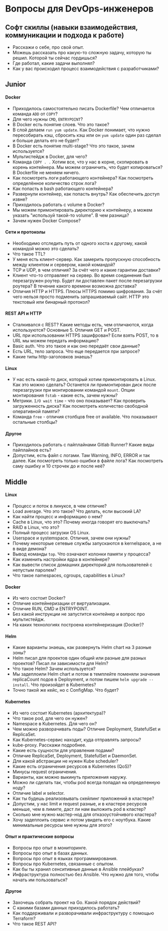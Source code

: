 # Вопросы для DevOps-инженеров

## Софт скиллы (навыки взаимодействия, коммуникации и подхода к работе)

* Расскажи о себе, про свой опыт.
* Можешь рассказать про какую-то сложную задачу, которую ты решил. Которой ты сейчас гордишься?
* Где работал, какие задачи выполнял?
* Как у вас происходил процесс взаимодействия с разработчиками?

## Junior

#### Docker

* Приходилось самостоятельно писать Dockerfile? Чем отличается команда `ADD` от `COPY`?
* Для чего нужны `CMD`, `ENTRYPOINT`?
* В Docker есть понятие слоев. Что это такое?
* В слой делаем `run yum update`. Как Docker понимает, что нужно пересобирать кэш, сбросить кэш или он `yum update` один раз сделал и больше делать его не будет?
* В Docker есть понятие multi-stage? Что это такое, зачем используется?
* Мультистейдж в Docker, для чего?
* Команда `COPY . .` Хотим все, что у нас в корне, скопировать в корень контейнера. Мы можем ограничить, что будет копироваться? В Dockerfile не меняем ничего.
* Как посмотреть логи работающего контейнера? Как посмотреть определённое количество строк лога?
* Как попасть в bash работающего контейнера?
* Развернули контейнер, как попасть внутрь? Как обеспечить доступ извне?
* Приходилось работать с volume в Docker?
* Мы можем примонтировать директорию к контейнеру, а можем указать "используй такой-то volume". В чем разница?
* Зачем нужен Docker Compose?

#### Сети и протоколы

* Необходимо отследить путь от одного хоста к другому, какой командой можно это сделать?
* Что такое TTL?
* У меня есть клиент-сервер. Как замерить пропускную способность между клиентом и сервером, какой командой?
* TCP и UDP, в чем отличия? За счёт чего и какие гарантии доставки?
* Клиент что-то отправляет на сервер. Во время соединения был перезагружен роутер. Будет ли доставлен пакет после перезагрузки роутера? В течение какого времени возможна доставка?
* Отличия HTTP и HTTPS. Плюсы HTTPS помимо шифрования. За счёт чего нельзя просто подменить запрашиваемый сайт. HTTP это текстовый или бинарный протокол?

#### REST API и HTTP

* Сталкивался с REST? Какие методы есть, чем отличаются, когда используются? Основные 5. Отличия GET и POST.
* URL при использовании HTTPS зашифрован? Если взять POST, то в URL мы можем передать информацию?
* Basic auth. Что это такое и как оно передаёт свои данные?
* Есть URL, тело запроса. Что еще передается при запросе?
* Какие типы http-заголовков знаешь?

#### Linux

* У нас есть какой-то диск, который хотим примонтировать в Linux. Как это можно сделать? Останется ли примонтирован диск после перезагрузки при монтировании командой `mount`. Опции монтирования `fstab` - какие есть, зачем нужны?
* Метрики. `I/O wait time` - что оно показывает? Как проверить загруженность диска? Как посмотреть количество свободной оперативной памяти?
* Команда `free` - отличия столбцов free от available. Что показывают остальные столбцы?

#### Другое
* Приходилось работать с пайплайнами Gitlab Runner? Какие виды пайплайнов есть?
* Допустим, есть файл с логами. Там Warning, INFO, ERROR и так далее. Как посмотреть только ошибки в файле лога? Как посмотреть саму ошибку и 10 строчек до и после неё?

## Middle

#### Linux

* Процесс и поток в линуксе, в чем отличие?
* Load average. Что это такое? Что делать, если высокий LA?
* Как найти процесс и информацию о нем?
* Cache в Linux, что это? Почему иногда говорят его выключать?
* RAID в Linux, что это?
* Полный процесс загрузки OS Linux.
* Userspace и systemspace. Отличия, зачем они нужны?
* Почему некоторые сетевые службы запускаются в kernelspace, а не в виде демона?
* Вывод команды `top`. Что означают колонки памяти у процесса?
* Как изменить настройки ядра в контейнере?
* Как вывести список домашних директорий для пользователей с непустым паролем?
* Что такое namespaces, cgroups, capabilities в Linux?

#### Docker

* Из чего состоит Docker?
* Отличие контейнеризации от виртуализации.
* Отличие RUN, CMD и ENTRYPOINT.
* Без какой инструкции не запустится контейнер и вопрос про мультистейдж.
* На каких технологиях построена контейнеризация (Docker)?

#### Helm

* Какие варианты знаешь, как развернуть Helm chart на 3 разные зоны?
* Helm писал для проектов один общий или разные для разных проектов? Писал ли зависимости для Helm?
* Что такое Helm? Зачем используется?
* Мы задеплоили Helm chart и потом в темплейте поменяли значения replicaCount подов в Deployment, и потом пишем `helm upgrade --install`. Что произойдет в Kubernetes?
* Точно такой же кейс, но с ConfigMap. Что будет?

#### Kubernetes

* Из чего состоит Kubernetes (архитектура)?
* Что такое pod, для чего он нужен?
* Namespace в Kubernetes. Для чего он?
* Чем можно разворачивать поды? Отличие Deployment, StatefulSet и ReplicaSet.
* Как Kubernetes-сервис находит, куда отправлять запросы?
* kube-proxy. Расскажи подробнее.
* Какие есть сущности для управления подами?
* Отличие ReplicaSet, Deployment, StatefulSet и DaemonSet.
* Для какой абстракции не нужен Kube scheduler?
* Какие есть ограничения ресурсов в Kubernetes (QoS)?
* Минусы request ограничения.
* Варианты, как можно выкинуть приложения наружу.
* Можно ли сделать так, чтобы pod всегда попадал на определенную ноду?
* Отличие label и selector.
* Как ты будешь реализовывать скейлинг приложений в кластере?
* Допустим, у нас limit и request разные, и в кластере ресурсов меньше, чем в лимите, даст ли нам выложить pod в кластер?
* Сколько мне нужно мастер-нод для отказоустойчивого кластера?
* Хочу задеплоить сервис и потом увидеть его с ноутбука. Какие минимальные ресурсы мне нужны для этого?

#### Опыт и практические вопросы

* Вопросы про опыт в мониторинге.
* Вопросы про опыт в базах данных.
* Вопросы про опыт в языках программирования.
* Вопросы про Kubernetes, связанные с опытом.
* Как бы ты хранил сенситивные данные в Ansible плейбуках?
* Инфраструктура полностью без Ansible. Что нужно для того, чтобы начать им пользоваться?

#### Другое
* Захочешь собрать проект на Go. Какой порядок действий?
* С какими базами данных приходилось работать?
* Как поддерживали и разворачивали инфраструктуру с помощью Terraform?
* Что такое REST API?
